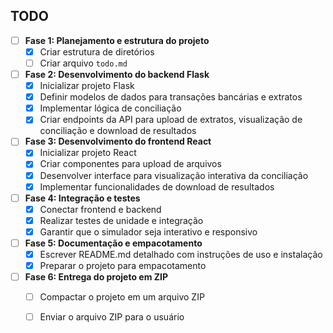 ## TODO

- [ ] **Fase 1: Planejamento e estrutura do projeto**
  - [x] Criar estrutura de diretórios
  - [ ] Criar arquivo `todo.md`

- [ ] **Fase 2: Desenvolvimento do backend Flask**
  - [x] Inicializar projeto Flask
  - [x] Definir modelos de dados para transações bancárias e extratos
  - [x] Implementar lógica de conciliação
  - [x] Criar endpoints da API para upload de extratos, visualização de conciliação e download de resultados

- [ ] **Fase 3: Desenvolvimento do frontend React**
  - [x] Inicializar projeto React
  - [x] Criar componentes para upload de arquivos
  - [x] Desenvolver interface para visualização interativa da conciliação
  - [x] Implementar funcionalidades de download de resultados

- [ ] **Fase 4: Integração e testes**
  - [x] Conectar frontend e backend
  - [x] Realizar testes de unidade e integração
  - [x] Garantir que o simulador seja interativo e responsivo

- [ ] **Fase 5: Documentação e empacotamento**
  - [x] Escrever README.md detalhado com instruções de uso e instalação
  - [x] Preparar o projeto para empacotamento

- [ ] **Fase 6: Entrega do projeto em ZIP**
  - [ ] Compactar o projeto em um arquivo ZIP
  - [ ] Enviar o arquivo ZIP para o usuário


